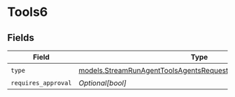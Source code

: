 # Tools6


## Fields

| Field                                                                                                                                    | Type                                                                                                                                     | Required                                                                                                                                 | Description                                                                                                                              |
| ---------------------------------------------------------------------------------------------------------------------------------------- | ---------------------------------------------------------------------------------------------------------------------------------------- | ---------------------------------------------------------------------------------------------------------------------------------------- | ---------------------------------------------------------------------------------------------------------------------------------------- |
| `type`                                                                                                                                   | [models.StreamRunAgentToolsAgentsRequestRequestBodySettings6Type](../models/streamrunagenttoolsagentsrequestrequestbodysettings6type.md) | :heavy_check_mark:                                                                                                                       | N/A                                                                                                                                      |
| `requires_approval`                                                                                                                      | *Optional[bool]*                                                                                                                         | :heavy_minus_sign:                                                                                                                       | N/A                                                                                                                                      |